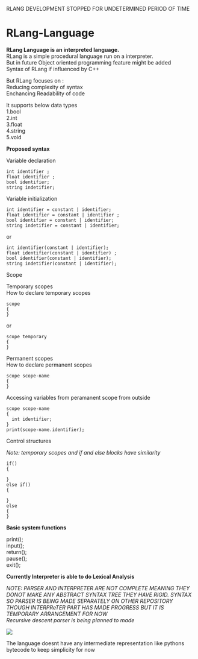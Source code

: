 RLANG DEVELOPMENT STOPPED FOR UNDETERMINED PERIOD OF TIME
# RLang-Language
**RLang Language is an interpreted language.**<br>
RLang is a simple procedural language run on a interpreter.<br>
But in future Object oriented programming feature might be added<br>
Syntax of RLang if influenced by C++<br>

But RLang focuses on :<br>
Reducing complexity of syntax <br>
Enchancing Readability of code<br>

It supports below data types <br>
1.bool<br>
2.int<br>
3.float<br>
4.string <br>
5.void<br>

**Proposed syntax** <br>

Variable declaration<br>

```
int identifier ;
float identifier ;
bool identifier;
string indetifier;
```

Variable initialization<br>
```
int identifier = constant | identifier;
float identifier = constant | identifier ;
bool identifier = constant | identifier;
string indetifier = constant | identifier;
```
or
```
int identifier(constant | identifier);
float identifier(constant | identifier) ;
bool identifier(constant | identifier);
string indetifier(constant | identifier);
```

Scope<br>

Temporary scopes<br>
How to declare temporary scopes<br>

```
scope
{
}
```
 or <br>
 
```
scope temporary
{
}
```

Permanent scopes<br>
How to declare permanent scopes<br>

```
scope scope-name 
{
}
```

Accessing variables from peramanent scope from  outside<br>

```
scope scope-name 
{
  int identifier; 
}
print(scope-name.identifier);
```

Control structures<br>

*Note: temporary scopes and if and else blocks have similarity*<br>

```
if()
{
 
}
else if()
{

}
else
{
}
```


**Basic system functions**<br>

print();<br>
input();<br>
return();<br>
pause();<br>
exit();<br>

**Currently Interpreter is able to do Lexical Analysis**<br>

*NOTE: PARSER AND INTERPRETER ARE NOT COMPLETE MEANING THEY DONOT MAKE ANY ABSTRACT SYNTAX TREE THEY HAVE RIGID.
SYNTAX SO PARSER IS BEING MADE SEPARATELY ON OTHER REPOSITORY<br>
THOUGH INTERPReTER PART HAS MADE PROGRESS BUT IT IS TEMPORARY ARRANGEMENT FOR NOW<br>
Recursive descent parser is being planned to made*<br>

![](https://github.com/raviverma2791747/RLang-Language/blob/master/RLang/Assests/Program%20structure.png)

The language doesnt have any intermediate representation like pythons bytecode to keep simplicity for now<br>
